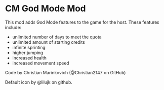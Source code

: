 # CM God Mode Mod

This mod adds God Mode features to the game for the host. These features include:

- unlimited number of days to meet the quota
- unlimited amount of starting credits
- infinite sprinting
- higher jumping
- increased health
- increased movement speed

Code by Christian Marinkovich (@Christian2147 on GitHub)

Default icon by @lilujk on github.